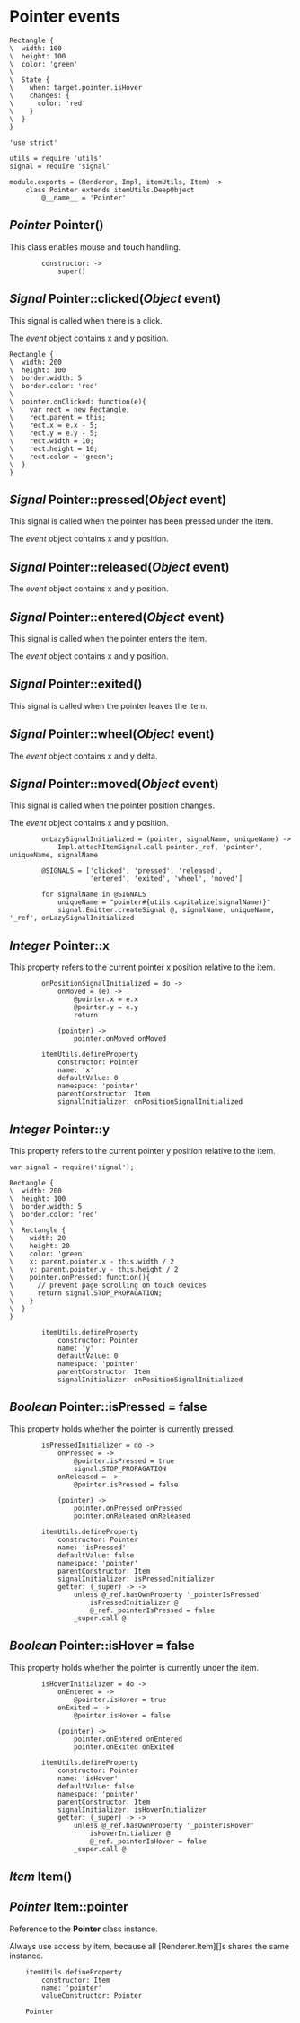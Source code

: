 Pointer events
==============

```style
Rectangle {
\  width: 100
\  height: 100
\  color: 'green'
\
\  State {
\    when: target.pointer.isHover
\    changes: {
\      color: 'red'
\    }
\  }
}
```

	'use strict'

	utils = require 'utils'
	signal = require 'signal'

	module.exports = (Renderer, Impl, itemUtils, Item) ->
		class Pointer extends itemUtils.DeepObject
			@__name__ = 'Pointer'

*Pointer* Pointer()
-------------------

This class enables mouse and touch handling.

			constructor: ->
				super()

*Signal* Pointer::clicked(*Object* event)
-----------------------------------------

This signal is called when there is a click.

The *event* object contains x and y position.

```style
Rectangle {
\  width: 200
\  height: 100
\  border.width: 5
\  border.color: 'red'
\
\  pointer.onClicked: function(e){
\    var rect = new Rectangle;
\    rect.parent = this;
\    rect.x = e.x - 5;
\    rect.y = e.y - 5;
\    rect.width = 10;
\    rect.height = 10;
\    rect.color = 'green';
\  }
}
```

*Signal* Pointer::pressed(*Object* event)
-----------------------------------------

This signal is called when the pointer has been pressed under the item.

The *event* object contains x and y position.

*Signal* Pointer::released(*Object* event)
------------------------------------------

The *event* object contains x and y position.

*Signal* Pointer::entered(*Object* event)
-----------------------------------------

This signal is called when the pointer enters the item.

The *event* object contains x and y position.

*Signal* Pointer::exited()
--------------------------

This signal is called when the pointer leaves the item.

*Signal* Pointer::wheel(*Object* event)
---------------------------------------

The *event* object contains x and y delta.

*Signal* Pointer::moved(*Object* event)
---------------------------------------

This signal is called when the pointer position changes.

The *event* object contains x and y position.

			onLazySignalInitialized = (pointer, signalName, uniqueName) ->
				Impl.attachItemSignal.call pointer._ref, 'pointer', uniqueName, signalName

			@SIGNALS = ['clicked', 'pressed', 'released',
			            'entered', 'exited', 'wheel', 'moved']

			for signalName in @SIGNALS
				uniqueName = "pointer#{utils.capitalize(signalName)}"
				signal.Emitter.createSignal @, signalName, uniqueName, '_ref', onLazySignalInitialized

*Integer* Pointer::x
--------------------

This property refers to the current pointer x position relative to the item.

			onPositionSignalInitialized = do ->
				onMoved = (e) ->
					@pointer.x = e.x
					@pointer.y = e.y
					return

				(pointer) ->
					pointer.onMoved onMoved

			itemUtils.defineProperty
				constructor: Pointer
				name: 'x'
				defaultValue: 0
				namespace: 'pointer'
				parentConstructor: Item
				signalInitializer: onPositionSignalInitialized

*Integer* Pointer::y
--------------------

This property refers to the current pointer y position relative to the item.

```style
var signal = require('signal');

Rectangle {
\  width: 200
\  height: 100
\  border.width: 5
\  border.color: 'red'
\
\  Rectangle {
\    width: 20
\    height: 20
\    color: 'green'
\    x: parent.pointer.x - this.width / 2
\    y: parent.pointer.y - this.height / 2
\    pointer.onPressed: function(){
\      // prevent page scrolling on touch devices
\      return signal.STOP_PROPAGATION;
\    }
\  }
}
```

			itemUtils.defineProperty
				constructor: Pointer
				name: 'y'
				defaultValue: 0
				namespace: 'pointer'
				parentConstructor: Item
				signalInitializer: onPositionSignalInitialized

*Boolean* Pointer::isPressed = false
------------------------------------

This property holds whether the pointer is currently pressed.

			isPressedInitializer = do ->
				onPressed = ->
					@pointer.isPressed = true
					signal.STOP_PROPAGATION
				onReleased = ->
					@pointer.isPressed = false

				(pointer) ->
					pointer.onPressed onPressed
					pointer.onReleased onReleased

			itemUtils.defineProperty
				constructor: Pointer
				name: 'isPressed'
				defaultValue: false
				namespace: 'pointer'
				parentConstructor: Item
				signalInitializer: isPressedInitializer
				getter: (_super) -> ->
					unless @_ref.hasOwnProperty '_pointerIsPressed'
						isPressedInitializer @
						@_ref._pointerIsPressed = false
					_super.call @

*Boolean* Pointer::isHover = false
----------------------------------

This property holds whether the pointer is currently under the item.

			isHoverInitializer = do ->
				onEntered = ->
					@pointer.isHover = true
				onExited = ->
					@pointer.isHover = false

				(pointer) ->
					pointer.onEntered onEntered
					pointer.onExited onExited

			itemUtils.defineProperty
				constructor: Pointer
				name: 'isHover'
				defaultValue: false
				namespace: 'pointer'
				parentConstructor: Item
				signalInitializer: isHoverInitializer
				getter: (_super) -> ->
					unless @_ref.hasOwnProperty '_pointerIsHover'
						isHoverInitializer @
						@_ref._pointerIsHover = false
					_super.call @

*Item* Item()
-------------

*Pointer* Item::pointer
-----------------------

Reference to the **Pointer** class instance.

Always use access by item, because all [Renderer.Item][]s shares the same instance.

		itemUtils.defineProperty
			constructor: Item
			name: 'pointer'
			valueConstructor: Pointer

		Pointer
